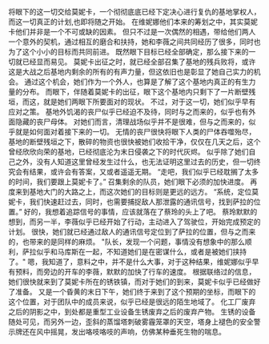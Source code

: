 将眼下的这一切交给莫妮卡，一个彻彻底底已经下定决心进行复仇的基地掌权人，而这一切真正的计划,也即将随之开始。
在维妮娜他们本来的筹划之中，其实莫妮卡他们并非是一个不可或缺的因素。
但只不过是一次偶然的相遇，带给他们两人一个意外的契机，通过相互的磨合和扶持，她和李薇之间共同经历了很多，同时也为了这个小小的目标而共同前进。
既然眼下目标已经全部确定，那么接下来的一切就已经显而易见。
莫妮卡出征之时，就已经全部召集了基地的残兵败将，或许这是大战之后基地内剩余的所有的有声力量，但这依旧也是彰显了她自己实力的机会。
通过这个机会，她们作为一个外人，也算是了解了这个基地内真正的有生力量的分布。
而眼下，伴随着莫妮卡的出征，眼下这个基地内只剩下了一片断壁残垣，而这，就是她们两眼下所要面对的现状。
不过，对于这一切，她们似乎早有应对之策。
基地外饥渴的丧尸似乎已经迫不及待，同时与之而来的，似乎也有外面隐藏的丧尸母体。
对她们而言，清理战场似乎并不是很难，但与之而来的，似乎就是如何面对着接下来的一切。
无情的丧尸很快将眼下人类的尸体吞噬殆尽，基地的断壁残垣之下，散碎的物资也很快被她们收拾干净，仅仅在几天之后，这个曾经欣欣向荣的基地，已经彻底沦为末日侵袭之下的时代灰烬。
似乎除了她们自己之外，没有人知道这里曾经发生过什么，也无法证明这里过去的历史，但一切终究会有结果，或许会有答案，又或者遥遥无期。
“走吧，我们似乎已经耽搁了太多的时间，我们要跟上莫妮卡了。”
召集剩余的队员，她们眼下必须的加快进度。
再度来到基地大门的大路之上，而这次她们的目标则是更远的远方。
“系统，定位莫妮卡，我们快速赶过去，同时，也需要捕捉敌人那泄露的通讯信号，找到萨拉的位置。”
好的，我想着追踪信号的事情，应该就落在了蔡玲的头上了吧。
蔡玲默默的想到，而另一半，李薇似乎已经开始了行动，主动进入了驾驶位，开始完成预定的计划。
很快，她们就已经通过敌人的通讯信号定位到了萨拉的位置，但与之而来的，也带来的是同样的麻烦。
"队长，发现一个问题，事情没有想象中的那么顺利，萨拉似乎和马库斯在一起，不知道她们是在密谋什么，或者是被她们挟持了。"
嗯，我知道了，意料之中，并不是什么大事，对于这种结果，维妮娜似乎早有预料，而旁边的开车的李薇，默默的加快了行车的速度。
根据联络过的信息，她们很快就来到了莫妮卡所在的锈铁镇，而对于她们的到来，莫妮卡似乎已经做好了准备。
又是一个昏黄的末日下午，她们终于来到了这个预期的坐标，而眼下的这个位置，对于团队中的成员来说，似乎已经是很远的陌生地域了。
化工厂废弃之后的阴影之中，到处都是重型工业设备生锈废弃之后的废弃产物。
生锈的设备随处可见，而另外一边，歪斜的蒸馏塔刺破雾霾笼罩的天空，塔身上褪色的安全警示牌还在风中摇晃，发出咯吱咯吱的声响，仿佛某种垂死生物的喘息。